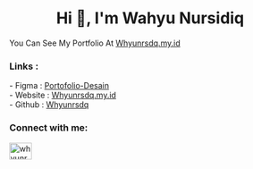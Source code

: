 <h1 align="center">Hi 👋, I'm Wahyu Nursidiq</h1>
You Can See My Portfolio At <a href="https://whyunrsdq.my.id">Whyunrsdq.my.id</a>

<h3>Links :</h3>
- Figma : <a href="https://www.figma.com/design/wQ5ol3Z6AZapC93WCNili4/Untitled?node-id=0%3A1&t=BAmyBsaYNDJzxEMx-1">Portofolio-Desain</a><br>
- Website : <a href="https://whyunrsdq.my.id">Whyunrsdq.my.id</a><br>
- Github : <a href="https://github.com/Whyunrsdq/">Whyunrsdq</a>

<h3 align="left">Connect with me:</h3>
<p align="left">
<a href="https://instagram.com/whyunrsdq" target="blank"><img align="center" src="https://raw.githubusercontent.com/rahuldkjain/github-profile-readme-generator/master/src/images/icons/Social/instagram.svg" alt="whyunrsdq" height="30" width="40" /></a>
</p>
<p align="left">
</p>
